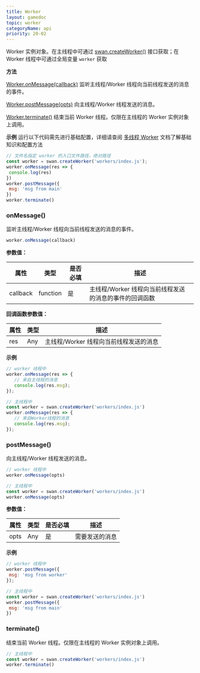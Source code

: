 ```yaml
---
title: Worker
layout: gamedoc
topic: worker
categoryName: api
priority: 20-02
---
```


 Worker 实例对象。在主线程中可通过 [swan.createWorker()](/game/api/worker/createWorker/) 接口获取；在 Worker 线程中可通过全局变量 `worker` 获取

 **方法**

 [Worker.onMessage(callback)](/game/api/worker/workerObj/#onMessage)
监听主线程/Worker 线程向当前线程发送的消息的事件。

 [Worker.postMessage(opts)](/game/api/worker/workerObj/#postMessage)
向主线程/Worker 线程发送的消息。

 [Worker.terminate()](/game/api/worker/workerObj/#terminate)
结束当前 Worker 线程。仅限在主线程的 Worker 实例对象上调用。

 **示例**
运行以下代码需先进行基础配置，详细请查阅 [多线程 Worker](/game/tutorials/worker/worker/) 文档了解基础知识和配置方法

 ```js
// 文件名指定 worker 的入口文件路径，绝对路径
const worker = swan.createWorker('workers/index.js');
worker.onMessage(res => {
  console.log(res)
})
worker.postMessage({
  msg: 'msg from main'
})
worker.terminate()
```


### onMessage()
监听主线程/Worker 线程向当前线程发送的消息的事件。

 ```js
worker.onMessage(callback)
```

 **参数值：**

 |属性|类型|是否必填|描述|
|-|-|-|-|
|callback|function|是|主线程/Worker 线程向当前线程发送的消息的事件的回调函数|

 **回调函数参数值：**

 |属性|类型|描述|
|-|-|-|
|res|Any|主线程/Worker 线程向当前线程发送的消息|

 **示例**

 ```js
// worker 线程中
worker.onMessage(res => {
    // 来自主线程的消息
    console.log(res.msg);
});

 // 主线程中
const worker = swan.createWorker('workers/index.js')
worker.onMessage(res => {
    // 来自Worker线程的消息
    console.log(res.msg);
});
```

### postMessage()
向主线程/Worker 线程发送的消息。

 ```js
// worker 线程中
worker.onMessage(opts)

 // 主线程中
const worker = swan.createWorker('workers/index.js')
worker.onMessage(opts)
```

 **参数值：**

 |属性|类型|是否必填|描述|
|-|-|-|-|
|opts|Any|是|需要发送的消息|

 **示例**

 ```js
// worker 线程中
worker.postMessage({
  msg: 'msg from worker'
});

 // 主线程中
const worker = swan.createWorker('workers/index.js')
worker.postMessage({
  msg: 'msg from main'
})
```

### terminate()
结束当前 Worker 线程。仅限在主线程的 Worker 实例对象上调用。

 ```js
 // 主线程中
const worker = swan.createWorker('workers/index.js')
worker.terminate()
```

